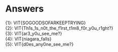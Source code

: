 # Answers
{1}: VIT{SOGOODSOFARKEEPTRYING} <br/>
{2}: VIT{Th1s_1s_n0t_the_f1rst_t1m8_f0r_y0u_r1ght?} <br/>
{3}: VIT{ar3_y0u_see_me?} <br/>
{4}: VIT{niagara_falls} <br/>
{5}: VIT{d0es_any0ne_see_me?} <br/>
